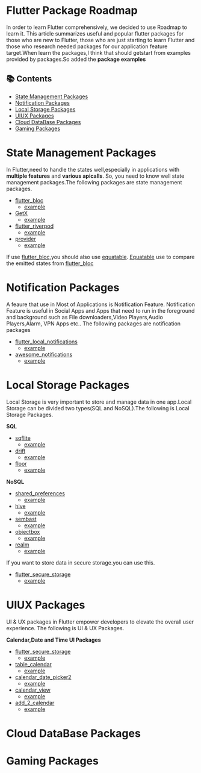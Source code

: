 # Flutter Package Roadmap

In order to learn Flutter comprehensively, we decided to use Roadmap to learn it.
This article summarizes useful and popular flutter packages for those who are new to Flutter, those who are just starting to learn Flutter and those who research needed packages for our application feature target.When learn the packages,I think that should getstart from examples provided by packages.So added the **package examples**

## 📚 Contents
- [State Management Packages](#State-Management-Packages)
- [Notification Packages](#Notification-Packages)
- [Local Storage Packages](#Local-Storage-Packages)
- [UIUX Packages](#UIUX-Packages)
- [Cloud DataBase Packages](#Cloud-DataBase-Packages)
- [Gaming Packages](#Gaming-Packages)


# State Management Packages

  In Flutter,need to handle the states well,especially in applications with **multiple features** and **various apicalls**. So, you need to know well state management packages.The following packages are state management packages.
  - [flutter_bloc](https://pub.dev/packages/flutter_bloc)
    - [example](https://github.com/felangel/bloc/tree/master/packages/flutter_bloc/example)
  - [GetX](https://pub.dev/packages/get)
    - [example](https://github.com/jonataslaw/getx/tree/master/example)
  - [flutter_riverpod](https://pub.dev/packages/flutter_riverpod)
    - [example](https://github.com/rrousselGit/riverpod/tree/master/packages/flutter_riverpod/example)
  - [provider](https://pub.dev/packages/provider)
    - [example](https://github.com/rrousselGit/provider/tree/master/packages/provider/example)

If use [flutter_bloc](https://pub.dev/packages/flutter_bloc),you should also use [equatable](https://pub.dev/packages/equatable). [Equatable](https://pub.dev/packages/equatable) use to compare the emitted states from [flutter_bloc](https://pub.dev/packages/flutter_bloc)

# Notification Packages

  A feaure that use in Most of Applications is Notification Feature. Notification Feature is useful in Social Apps and Apps that need to run in the foreground and background such as File downloaders,Video Players,Audio Players,Alarm, VPN Apps etc.. The following packages are notification packages
- [flutter_local_notifications](https://pub.dev/packages/flutter_local_notifications)
    - [example](https://github.com/MaikuB/flutter_local_notifications/tree/master/flutter_local_notifications/example)
- [awesome_notifications](https://pub.dev/packages/awesome_notifications)
    - [example](https://github.com/rafaelsetragni/awesome_notifications/tree/master/example)

# Local Storage Packages

  Local Storage is very important to store and manage data in one app.Local Storage can be divided two types(SQL and NoSQL).The following is Local Storage Packages.
  
  **SQL**
  - [sqflite](https://pub.dev/packages/sqflite)
    - [example](https://github.com/tekartik/sqflite/tree/master/sqflite/example)
- [drift](https://pub.dev/packages/drift)
    - [example](https://github.com/simolus3/drift/tree/develop/drift/example)
 - [floor](https://pub.dev/packages/floor)
    - [example](https://github.com/pinchbv/floor/tree/develop/example)

  **NoSQL**
  - [shared_preferences](https://pub.dev/packages/shared_preferences)
    - [example](https://github.com/flutter/packages/tree/main/packages/shared_preferences/shared_preferences)
- [hive](https://pub.dev/packages/hive)
    - [example](https://github.com/isar/hive/tree/main/hive/example)
 - [sembast](https://pub.dev/packages/sembast)
    - [example](https://github.com/tekartik/sembast.dart/tree/master/sembast/example)
- [objectbox](https://pub.dev/packages/objectbox)
    - [example](https://github.com/objectbox/objectbox-dart/tree/main/objectbox/example)
 - [realm](https://pub.dev/packages/realm)
    - [example](https://github.com/realm/realm-dart/tree/main/packages/realm/example)

If you want to store data in secure storage.you can use this.
- [flutter_secure_storage](https://pub.dev/packages/flutter_secure_storage)
    - [example](https://github.com/mogol/flutter_secure_storage/tree/develop/flutter_secure_storage/example)

# UIUX Packages
UI & UX packages in Flutter empower developers to elevate the overall user experience. The following is UI & UX Packages.

**Calendar,Date and Time UI Packages**
  - [flutter_secure_storage](https://pub.dev/packages/syncfusion_flutter_calendar)
    - [example](https://github.com/syncfusion/flutter-widgets/tree/master/packages/syncfusion_flutter_calendar/example)
  - [table_calendar](https://pub.dev/packages/table_calendar)
    - [example](https://github.com/aleksanderwozniak/table_calendar/tree/master/example)
  - [calendar_date_picker2](https://pub.dev/packages/calendar_date_picker2)
    - [example](https://github.com/theideasaler/calendar_date_picker2/tree/main/example)
  - [calendar_view](https://pub.dev/packages/calendar_view)
    - [example](https://github.com/SimformSolutionsPvtLtd/flutter_calendar_view/tree/master/example)
  - [add_2_calendar](https://pub.dev/packages/add_2_calendar)
    - [example](https://github.com/ja2375/add_2_calendar/tree/master/example)

# Cloud DataBase Packages
  
# Gaming Packages







